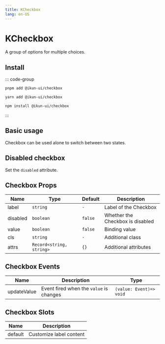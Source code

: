 ```yaml
---
title: KCheckbox
lang: en-US
---
```


# KCheckbox

A group of options for multiple choices.

## Install

::: code-group

```bash [pnpm]
pnpm add @ikun-ui/checkbox
```

```bash [yarn]
yarn add @ikun-ui/checkbox
```

```bash [npm]
npm install @ikun-ui/checkbox
```

:::

## Basic usage

Checkbox can be used alone to switch between two states.

<demo src="../../../../example/checkbox/basic.svelte" github="Checkbox"></demo>

## Disabled checkbox

Set the `disabled` attribute.

<demo src="../../../../example/checkbox/disabled.svelte" github="Checkbox"></demo>

## Checkbox Props

| Name     | Type                     | Default | Description                      |
| -------- | ------------------------ | ------- | -------------------------------- |
| label    | `string`                 | `-`     | Label of the Checkbox            |
| disabled | `boolean`                | `false` | Whether the Checkbox is disabled |
| value    | `boolean`                | `false` | Binding value                    |
| cls      | `string`                 | `-`     | Additional class                 |
| attrs    | `Record<string, string>` | `{}`    | Additional attributes            |

## Checkbox Events

| Name        | Description                             | Type                    |
| ----------- | --------------------------------------- | ----------------------- |
| updateValue | Event fired when the `value` is changes | `(value: Event)=> void` |

## Checkbox Slots

| Name    | Description             |
| ------- |-------------------------|
| default | Customize label content |
